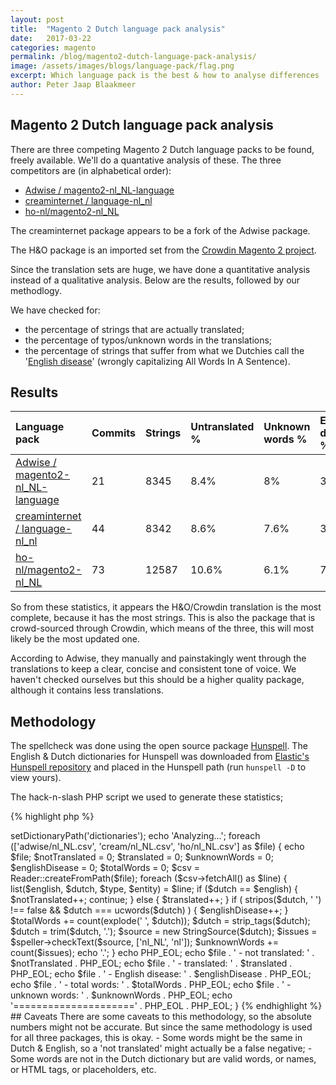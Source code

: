 ```yaml
---
layout: post
title:  "Magento 2 Dutch language pack analysis"
date:   2017-03-22
categories: magento
permalink: /blog/magento2-dutch-language-pack-analysis/
image: /assets/images/blogs/language-pack/flag.png
excerpt: Which language pack is the best & how to analyse differences
author: Peter Jaap Blaakmeer
---
```

## Magento 2 Dutch language pack analysis

There are three competing Magento 2 Dutch language packs to be found, freely available. We'll do a quantative analysis of these. The three competitors are (in alphabetical order):
 - [Adwise / magento2-nl_NL-language](https://github.com/Adwise/magento2-nl_NL-language)
 - [creaminternet / language-nl_nl](https://bitbucket.org/creaminternet/language-nl_nl)
 - [ho-nl/magento2-nl_NL](https://github.com/ho-nl/magento2-nl_NL)

The creaminternet package appears to be a fork of the Adwise package.

The H&O package is an imported set from the [Crowdin Magento 2 project](https://crowdin.com/project/magento-2/nl).

Since the translation sets are huge, we have done a quantitative analysis instead of a qualitative analysis. Below are the results, followed by our methodlogy.

We have checked for:
 - the percentage of strings that are actually translated;
 - the percentage of typos/unknown words in the translations;
 - the percentage of strings that suffer from what we Dutchies call the '[English disease](https://nl.wikipedia.org/wiki/Engelse_ziekte_(taal))' (wrongly capitalizing All Words In A Sentence).

## Results

| Language pack | Commits | Strings | Untranslated % | Unknown words % | English disease % |
|:---|:---|:---|:---|:---|:---|
| [Adwise / magento2-nl_NL-language](https://github.com/Adwise/magento2-nl_NL-language) | 21 | 8345 | 8.4% | 8% | 3.4% |
| [creaminternet / language-nl_nl](https://bitbucket.org/creaminternet/language-nl_nl) | 44 | 8342 | 8.6% | 7.6% | 3.7% |
| [ho-nl/magento2-nl_NL](https://github.com/ho-nl/magento2-nl_NL) | 73 | 12587 | 10.6% | 6.1% | 7.8% |

So from these statistics, it appears the H&O/Crowdin translation is the most complete, because it has the most strings. This is also the package that is crowd-sourced through Crowdin, which means of the three, this will most likely be the most updated one.

According to Adwise, they manually and painstakingly went through the translations to keep a clear, concise and consistent tone of voice. We haven't checked ourselves but this should be a higher quality package, although it contains less translations.

## Methodology

The spellcheck was done using the open source package [Hunspell](https://github.com/hunspell/hunspell). The English & Dutch dictionaries for Hunspell was downloaded from [Elastic's Hunspell repository](https://github.com/elastic/hunspell) and placed in the Hunspell path (run `hunspell -D` to view yours).

The hack-n-slash PHP script we used to generate these statistics;

{% highlight php %}
<?php

require_once 'vendor/autoload.php';

use League\Csv\Reader; // composer require league/csv
use Mekras\Speller\Hunspell\Hunspell; // composer require mekras/php-speller
use Mekras\Speller\Source\StringSource;

// Hunspell on Mac installed through brew install hunspell
$speller = new Hunspell();
$speller->setDictionaryPath('dictionaries');

echo 'Analyzing...';

foreach (['adwise/nl_NL.csv', 'cream/nl_NL.csv', 'ho/nl_NL.csv'] as $file) {
    echo $file;
    $notTranslated = 0;
    $translated = 0;
    $unknownWords = 0;
    $englishDisease = 0;
    $totalWords = 0;

    $csv = Reader::createFromPath($file);
    foreach ($csv->fetchAll() as $line) {
        list($english, $dutch, $type, $entity) = $line;

        if ($dutch == $english) {
            $notTranslated++;
            continue;
        } else {
            $translated++;
        }

        if (
            stripos($dutch, ' ') !== false
            && $dutch === ucwords($dutch)
        ) {
            $englishDisease++;
        }

        $totalWords += count(explode(' ', $dutch));

        $dutch = strip_tags($dutch);
        $dutch = trim($dutch, '.');
        $source = new StringSource($dutch);
        $issues = $speller->checkText($source, ['nl_NL', 'nl']);

        $unknownWords += count($issues);

        echo '.';
    }

    echo PHP_EOL;
    echo $file . ' - not translated: ' . $notTranslated . PHP_EOL;
    echo $file . ' - translated: ' . $translated . PHP_EOL;
    echo $file . ' - English disease: ' . $englishDisease . PHP_EOL;
    echo $file . ' - total words: ' . $totalWords . PHP_EOL;
    echo $file . ' - unknown words: ' . $unknownWords . PHP_EOL;
    echo '=====================' . PHP_EOL . PHP_EOL;

}
{% endhighlight %}

## Caveats

There are some caveats to this methodology, so the absolute numbers might not be accurate. But since the same methodology is used for all three packages, this is okay.

 - Some words might be the same in Dutch & English, so a 'not translated' might actually be a false negative;
 - Some words are not in the Dutch dictionary but are valid words, or names, or HTML tags, or placeholders, etc.